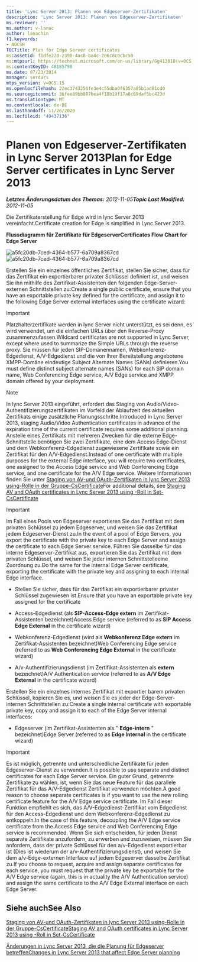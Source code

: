 ```yaml
---
title: 'Lync Server 2013: Planen von Edgeserver-Zertifikaten'
description: 'Lync Server 2013: Planen von Edgeserver-Zertifikaten'
ms.reviewer: ''
ms.author: v-lanac
author: lanachin
f1.keywords:
- NOCSH
TOCTitle: Plan for Edge Server certificates
ms:assetid: f1dfe220-2398-4ac8-ba4c-206c8c0cbc50
ms:mtpsurl: https://technet.microsoft.com/en-us/library/Gg413010(v=OCS.15)
ms:contentKeyID: 48185798
ms.date: 07/23/2014
manager: serdars
mtps_version: v=OCS.15
ms.openlocfilehash: 22ec3743256fe3e4c55dba0f6357a85b1ad81cd0
ms.sourcegitcommit: 36fee89bb887bea4f18b19f17a8c69daf5bc423d
ms.translationtype: MT
ms.contentlocale: de-DE
ms.lasthandoff: 11/26/2020
ms.locfileid: "49437136"
---
```

# <a name="plan-for-edge-server-certificates-in-lync-server-2013"></a><span data-ttu-id="69551-103">Planen von Edgeserver-Zertifikaten in Lync Server 2013</span><span class="sxs-lookup"><span data-stu-id="69551-103">Plan for Edge Server certificates in Lync Server 2013</span></span>

<div data-xmlns="http://www.w3.org/1999/xhtml">

<div class="topic" data-xmlns="http://www.w3.org/1999/xhtml" data-msxsl="urn:schemas-microsoft-com:xslt" data-cs="https://msdn.microsoft.com/">

<div data-asp="https://msdn2.microsoft.com/asp">



</div>

<div id="mainSection">

<div id="mainBody"><span data-ttu-id="69551-104">

<span> </span></span><span class="sxs-lookup"><span data-stu-id="69551-104">

<span> </span></span></span>

<span data-ttu-id="69551-105">_**Letztes Änderungsdatum des Themas:** 2012-11-05_</span><span class="sxs-lookup"><span data-stu-id="69551-105">_**Topic Last Modified:** 2012-11-05_</span></span>

<span data-ttu-id="69551-106">Die Zertifikaterstellung für Edge wird in lync Server 2013 vereinfacht.</span><span class="sxs-lookup"><span data-stu-id="69551-106">Certificate creation for Edge is simplified in Lync Server 2013.</span></span>

<span data-ttu-id="69551-107">**Flussdiagramm für Zertifikate für Edgeserver**</span><span class="sxs-lookup"><span data-stu-id="69551-107">**Certificates Flow Chart for Edge Server**</span></span>

<span data-ttu-id="69551-108">![a5fc20db-7ced-4364-b577-6a709a8367cd](images/Gg413010.a5fc20db-7ced-4364-b577-6a709a8367cd(OCS.15).jpg "a5fc20db-7ced-4364-b577-6a709a8367cd")</span><span class="sxs-lookup"><span data-stu-id="69551-108">![a5fc20db-7ced-4364-b577-6a709a8367cd](images/Gg413010.a5fc20db-7ced-4364-b577-6a709a8367cd(OCS.15).jpg "a5fc20db-7ced-4364-b577-6a709a8367cd")</span></span>

<span data-ttu-id="69551-109">Erstellen Sie ein einzelnes öffentliches Zertifikat, stellen Sie sicher, dass für das Zertifikat ein exportierbarer privater Schlüssel definiert ist, und weisen Sie ihn mithilfe des Zertifikat-Assistenten den folgenden Edge-Server-externen Schnittstellen zu:</span><span class="sxs-lookup"><span data-stu-id="69551-109">Create a single public certificate, ensure that you have an exportable private key defined for the certificate, and assign it to the following Edge Server external interfaces using the certificate wizard:</span></span>

<div>


> [!IMPORTANT]  
> <span data-ttu-id="69551-110">Platzhalterzertifikate werden in lync Server nicht unterstützt, es sei denn, es wird verwendet, um die einfachen URLs über den Reverse-Proxy zusammenzufassen.</span><span class="sxs-lookup"><span data-stu-id="69551-110">Wildcard certificates are not supported in Lync Server, except where used to summarize the Simple URLs through the reverse proxy.</span></span> <span data-ttu-id="69551-111">Sie müssen für jeden SIP-Domänennamen, Webkonferenz-Edgedienst, A/V-Edgedienst und die von Ihrer Bereitstellung angebotene XMPP-Domäne eindeutige Subject Alternate Names (SANs) definieren.</span><span class="sxs-lookup"><span data-stu-id="69551-111">You must define distinct subject alternate names (SANs) for each SIP domain name, Web Conferencing Edge service, A/V Edge service and XMPP domain offered by your deployment.</span></span>



</div>

<div>


> [!NOTE]  
> <span data-ttu-id="69551-112">In lync Server 2013 eingeführt, erfordert das Staging von Audio/Video-Authentifizierungszertifikaten im Vorfeld der Ablaufzeit des aktuellen Zertifikats einige zusätzliche Planungsschritte.</span><span class="sxs-lookup"><span data-stu-id="69551-112">Introduced in Lync Server 2013, staging Audio/Video Authentication certificates in advance of the expiration time of the current certificate requires some additional planning.</span></span> <span data-ttu-id="69551-113">Anstelle eines Zertifikats mit mehreren Zwecken für die externe Edge-Schnittstelle benötigen Sie zwei Zertifikate, eine dem Access Edge-Dienst und dem Webkonferenz-Edgedienst zugewiesene Zertifikate sowie ein Zertifikat für den A/V-Edgedienst.</span><span class="sxs-lookup"><span data-stu-id="69551-113">Instead of one certificate with multiple purposes for the external Edge interface, you will require two certificates, one assigned to the Access Edge service and Web Conferencing Edge service, and one certificate for the A/V Edge service.</span></span> <span data-ttu-id="69551-114">Weitere Informationen finden Sie unter <A href="lync-server-2013-staging-av-and-oauth-certificates-using-roll-in-https://docs.microsoft.com/powershell/module/skype/Set-CsCertificate">Staging von AV-und OAuth-Zertifikaten in lync Server 2013 using-Rolle in der Gruppe-CsCertificate</A></span><span class="sxs-lookup"><span data-stu-id="69551-114">For additional details, see <A href="lync-server-2013-staging-av-and-oauth-certificates-using-roll-in-https://docs.microsoft.com/powershell/module/skype/Set-CsCertificate">Staging AV and OAuth certificates in Lync Server 2013 using -Roll in Set-CsCertificate</A></span></span>



</div>

<div>


> [!IMPORTANT]  
> <span data-ttu-id="69551-115">Im Fall eines Pools von Edgeserver exportieren Sie das Zertifikat mit dem privaten Schlüssel zu jedem Edgeserver, und weisen Sie das Zertifikat jedem Edgeserver-Dienst zu.</span><span class="sxs-lookup"><span data-stu-id="69551-115">In the event of a pool of Edge Servers, you export the certificate with the private key to each Edge Server and assign the certificate to each Edge Server service.</span></span> <span data-ttu-id="69551-116">Führen Sie dasselbe für das interne Edgeserver-Zertifikat aus, exportieren Sie das Zertifikat mit dem privaten Schlüssel, und weisen Sie jeder internen Schnittstelleeine Zuordnung zu.</span><span class="sxs-lookup"><span data-stu-id="69551-116">Do the same for the internal Edge Server certificate, exporting the certificate with the private key and assigning to each internal Edge interface.</span></span>



</div>

  - <span data-ttu-id="69551-117">Stellen Sie sicher, dass für das Zertifikat ein exportierbarer privater Schlüssel zugewiesen ist.</span><span class="sxs-lookup"><span data-stu-id="69551-117">Ensure that you have an exportable private key assigned for the certificate</span></span>

  - <span data-ttu-id="69551-118">Access-Edgedienst (als **SIP-Access-Edge extern** im Zertifikat-Assistenten bezeichnet)</span><span class="sxs-lookup"><span data-stu-id="69551-118">Access Edge service (referred to as **SIP Access Edge External** in the certificate wizard)</span></span>

  - <span data-ttu-id="69551-119">Webkonferenz-Edgedienst (wird als **Webkonferenz Edge extern** im Zertifikat-Assistenten bezeichnet)</span><span class="sxs-lookup"><span data-stu-id="69551-119">Web Conferencing Edge service (referred to as **Web Conferencing Edge External** in the certificate wizard)</span></span>

  - <span data-ttu-id="69551-120">A/v-Authentifizierungsdienst (im Zertifikat-Assistenten als **extern** bezeichnet)</span><span class="sxs-lookup"><span data-stu-id="69551-120">A/V Authentication service (referred to as **A/V Edge External** in the certificate wizard)</span></span>

<span data-ttu-id="69551-121">Erstellen Sie ein einzelnes internes Zertifikat mit exportier barem privaten Schlüssel, kopieren Sie es, und weisen Sie es jeder der Edge-Server-internen Schnittstellen zu:</span><span class="sxs-lookup"><span data-stu-id="69551-121">Create a single internal certificate with exportable private key, copy and assign it to each of the Edge Server internal interfaces:</span></span>

  - <span data-ttu-id="69551-122">Edgeserver (im Zertifikat-Assistenten als " **Edge-intern** " bezeichnet)</span><span class="sxs-lookup"><span data-stu-id="69551-122">Edge Server (referred to as **Edge Internal** in the certificate wizard)</span></span>

<div>


> [!IMPORTANT]  
> <span data-ttu-id="69551-123">Es ist möglich, getrennte und unterschiedliche Zertifikate für jeden Edgeserver-Dienst zu verwenden.</span><span class="sxs-lookup"><span data-stu-id="69551-123">It is possible to use separate and distinct certificates for each Edge Server service.</span></span> <span data-ttu-id="69551-124">Ein guter Grund, getrennte Zertifikate zu wählen, ist, wenn Sie das neue Feature für das parallele Zertifikat für das A/V-Edgedienst Zertifikat verwenden möchten.</span><span class="sxs-lookup"><span data-stu-id="69551-124">A good reason to choose separate certificates is if you want to use the new rolling certificate feature for the A/V Edge service certificate.</span></span> <span data-ttu-id="69551-125">Im Fall dieser Funktion empfiehlt es sich, das A/V-Edgedienst-Zertifikat vom Edgedienst für den Access-Edgedienst und dem Webkonferenz-Edgedienst zu entkoppeln.</span><span class="sxs-lookup"><span data-stu-id="69551-125">In the case of this feature, decoupling the A/V Edge service certificate from the Access Edge service and Web Conferencing Edge service is recommended.</span></span> <span data-ttu-id="69551-126">Wenn Sie sich entscheiden, für jeden Dienst separate Zertifikate anzufordern, zu erwerben und zuzuweisen, müssen Sie anfordern, dass der private Schlüssel für den a/v-Edgedienst exportierbar ist (Dies ist wiederum der a/v-Authentifizierungsdienst), und weisen Sie dem a/v-Edge-externen Interface auf jedem Edgeserver dasselbe Zertifikat zu.</span><span class="sxs-lookup"><span data-stu-id="69551-126">If you choose to request, acquire and assign separate certificates for each service, you must request that the private key be exportable for the A/V Edge service (again, this is in actuality the A/V Authentication service) and assign the same certificate to the A/V Edge External interface on each Edge Server.</span></span>



</div>

<div>

## <a name="see-also"></a><span data-ttu-id="69551-127">Siehe auch</span><span class="sxs-lookup"><span data-stu-id="69551-127">See Also</span></span>


[<span data-ttu-id="69551-128">Staging von AV-und OAuth-Zertifikaten in lync Server 2013 using-Rolle in der Gruppe-CsCertificate</span><span class="sxs-lookup"><span data-stu-id="69551-128">Staging AV and OAuth certificates in Lync Server 2013 using -Roll in Set-CsCertificate</span></span>](lync-server-2013-staging-av-and-oauth-certificates-using-roll-in-https://docs.microsoft.com/powershell/module/skype/Set-CsCertificate)  


[<span data-ttu-id="69551-129">Änderungen in Lync Server 2013, die die Planung für Edgeserver betreffen</span><span class="sxs-lookup"><span data-stu-id="69551-129">Changes in Lync Server 2013 that affect Edge Server planning</span></span>](lync-server-2013-changes-in-lync-server-that-affect-edge-server-planning.md)  
  

<span data-ttu-id="69551-130"></div>

</div>

<span> </span>

</div>

</div>

</span><span class="sxs-lookup"><span data-stu-id="69551-130"></div>

</div>

<span> </span>

</div>

</div>

</span></span></div>

